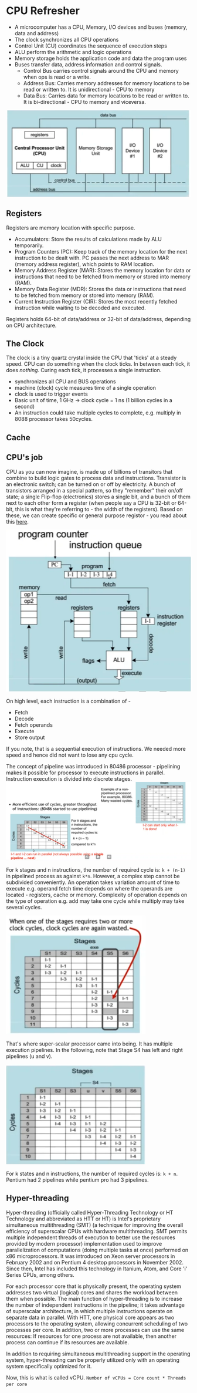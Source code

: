 # CPU Refresher

* A microcomputer has a CPU, Memory, I/O devices and buses (memory, data and address)
* The clock synchronizes all CPU operations
* Control Unit (CU) coordinates the sequence of execution steps
* ALU perform the arithmetic and logic operations
* Memory storage holds the application code and data the program uses
* Buses transfer data, address information and control signals.
  * Control Bus carries control signals around the CPU and memory when ops is read or a write.
  * Address Bus: Carries memory addresses for memory locations to be read or written to. It is unidirectional - CPU to memory
  * Data Bus: Carries data for memory locations to be read or written to. It is bi-directional - CPU to memory and viceversa.

![CPU](images/CPU.png)

## Registers

Registers are memory location with specific purpose.

* Accumulators: Store the results of calculations made by ALU temporarily.
* Program Counters (PC): Keep track of the memory location for the next instruction to be dealt with. PC passes the next address to MAR (memory address register), which points to RAM location.
* Memory Address Register (MAR): Stores the memory location for data or instructions that need to be fetched from memory or stored into memory (RAM).
* Memory Data Register (MDR): Stores the data or instructions that need to be fetched from memory or stored into memory (RAM).
* Current Instruction Register (CIR): Stores the most recently fetched instruction while waiting to be decoded and executed.

Registers holds 64-bit of data/address or 32-bit of data/address, depending on CPU architecture.

## The Clock

The clock is a tiny quartz crystal inside the CPU that 'ticks' at a steady speed. CPU can do something when the clock ticks. In between each tick, it does _nothing_. Curing each tick, it processes a single instruction.

* synchronizes all CPU and BUS operations
* machine (clock) cycle measures time of a single operation
* clock is used to trigger events
* Basic unit of time, 1 GHz -> clock cycle = 1 ns (1 billion cycles in a second)
* An instruction could take multiple cycles to complete, e.g. multiply in 8088 processor takes 50cycles.

## Cache


## CPU's job

CPU as you can now imagine, is made up of billions of transitors that combine to build logic gates to process data and instructions. Transistor is an electronic switch; can be turned on or off by electricity. A bunch of transistors arranged in a special pattern, so they "remember" their on/off state; a single Flip-flop (electronics) stores a single bit, and a bunch of them next to each other form a register (when people say a CPU is 32-bit or 64-bit, this is what they're referring to - the width of the registers). Based on these, we can create specific or general purpose registor - you read about this [here](#registers).

![CPU Job](images/CPU-job.png)

On high level, each instruction is a combination of -

* Fetch
* Decode
* Fetch operands
* Execute
* Store output

If you note, that is a sequential execution of instructions. We needed more speed and hence did not want to lose any cpu cycle.

The concept of pipeline was introduced in 80486 processor - pipelining makes it possible for processor to execute instructions in parallel. Instruction execution is divided into discrete stages.
![cpu-pipelining-ideal](images/cpu-pipelining-ideal.png)

For k stages and n instructions, the number of required cycle is: ```k + (n-1)``` in pipelined process as against ``k*n``. However, a complex step cannot be subdivided conveniently. An operation takes variation amount of time to execute e.g. operand fetch time depends on where the operands are located - registers, cache or memory. Complexity of operation depends on the type of operation e.g. add may take one cycle while multiply may take several cycles.

![cpu-cycle-lost](images/cpu-cycle-lost.png)

That's where super-scalar processor came into being. It has multiple execution pipelines. In the following, note that Stage S4 has left and right pipelines (u and v).

![super-scalar-processor](images/super-scalar-processor.png)

For k states and n instructions, the number of required cycles is: `k + n`. Pentium had 2 pipelines while pentium pro had 3 pipelines.

## Hyper-threading

Hyper-threading (officially called Hyper-Threading Technology or HT Technology and abbreviated as HTT or HT) is Intel's proprietary simultaneous multithreading (SMT) (a technique for improving the overall efficiency of superscalar CPUs with hardware multithreading. SMT permits multiple independent threads of execution to better use the resources provided by modern processor) implementation used to improve parallelization of computations (doing multiple tasks at once) performed on x86 microprocessors. It was introduced on Xeon server processors in February 2002 and on Pentium 4 desktop processors in November 2002. Since then, Intel has included this technology in Itanium, Atom, and Core 'i' Series CPUs, among others.

For each processor core that is physically present, the operating system addresses two virtual (logical) cores and shares the workload between them when possible. The main function of hyper-threading is to increase the number of independent instructions in the pipeline; it takes advantage of superscalar architecture, in which multiple instructions operate on separate data in parallel. With HTT, one physical core appears as two processors to the operating system, allowing concurrent scheduling of two processes per core. In addition, two or more processes can use the same resources: If resources for one process are not available, then another process can continue if its resources are available.

In addition to requiring simultaneous multithreading support in the operating system, hyper-threading can be properly utilized only with an operating system specifically optimized for it.

Now, this is what is called vCPU. `Number of vCPUs = Core count * Threads per core`
